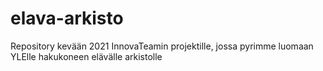 # elava-arkisto
Repository kevään 2021 InnovaTeamin projektille, jossa pyrimme luomaan YLElle hakukoneen elävälle arkistolle

